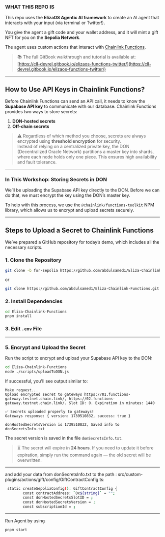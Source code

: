 ### WHAT THIS REPO IS

This repo uses the **ElizaOS Agentic AI framework** to create an AI agent that interacts with your input (via terminal or Twitter!).

You give the agent a gift code and your wallet address, and it will mint a gift NFT for you on the **Sepolia Network**.

The agent uses custom actions that interact with [Chainlink Functions](https://docs.chain.link/chainlink-functions).

> 📚 The full GitBook walkthrough and tutorial is available at:  
> [https://cll-devrel.gitbook.io/elizaos-functions-twitter/](https://cll-devrel.gitbook.io/elizaos-functions-twitter/)

---

## How to Use API Keys in Chainlink Functions?

Before Chainlink Functions can send an API call, it needs to know the **Supabase API key** to communicate with our database. Chainlink Functions provides two ways to store secrets:

1. **DON-hosted secrets**
2. **Off-chain secrets**

> ⚠️ Regardless of which method you choose, secrets are always encrypted using **threshold encryption** for security.  
> Instead of relying on a centralized private key, the DON (Decentralized Oracle Network) partitions a master key into shards, where each node holds only one piece. This ensures high availability and fault tolerance.

---

### In This Workshop: Storing Secrets in DON

We’ll be uploading the Supabase API key directly to the DON. Before we can do that, we must encrypt the key using the DON’s master key.

To help with this process, we use the `@chainlink/functions-toolkit` NPM library, which allows us to encrypt and upload secrets securely.

---

## Steps to Upload a Secret to Chainlink Functions

We’ve prepared a GitHub repository for today’s demo, which includes all the necessary scripts.

### 1. Clone the Repository

```bash
git clone -b for-sepolia https://github.com/abdulsamed1/Eliza-Chainlink-Functions.git
```

or 
```bash
git clone https://github.com/abdulsamed1/Eliza-Chainlink-Functions.git
```

### 2. Install Dependencies

```bash
cd Eliza-Chainlink-Functions
pnpm install
```

### 3. Edit `.env` File


---

### 5. Encrypt and Upload the Secret

Run the script to encrypt and upload your Supabase API key to the DON:

```bash
cd Eliza-Chainlink-Functions
node ./scripts/uploadToDON.js
```

If successful, you'll see output similar to:

```
Make request...
Upload encrypted secret to gateways https://01.functions-gateway.testnet.chain.link/, https://02.functions-gateway.testnet.chain.link/. Slot ID: 0. Expiration in minutes: 1440

✅ Secrets uploaded properly to gateways!
Gateways response: { version: 1739510832, success: true }

donHostedSecretsVersion is 1739510832, Saved info to donSecretsInfo.txt
```

The secret version is saved in the file `donSecretsInfo.txt`.

> ⏳ The secret will expire in **24 hours**. If you need to update it before expiration, simply run the command again — the old secret will be overwritten.



---
and add your data from donSecretsInfo.txt to the path : src/custom-plugins/actions/gift/config/GiftContractConfig.ts: 

```bash
 static createSepoliaConfig(): GiftContractConfig {
        const contractAddress: `0x${string}` = "";
        const donHostedSecretsSlotID = ;
        const donHostedSecretsVersion = ;
        const subscriptionId = ;
```

---

Run Agent by using 
```bash
pnpm start
```